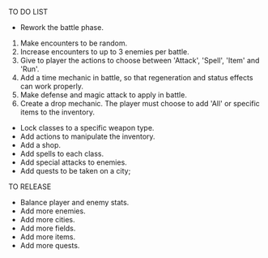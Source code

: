 TO DO LIST

-   Rework the battle phase.

1.  Make encounters to be random.
2.  Increase encounters to up to 3 enemies per battle.
3.  Give to player the actions to choose between 'Attack', 'Spell', 'Item' and 'Run'.
4.  Add a time mechanic in battle, so that regeneration and status effects can work properly.
5.  Make defense and magic attack to apply in battle.
6.  Create a drop mechanic. The player must choose to add 'All' or specific items to the inventory.

-   Lock classes to a specific weapon type.
-   Add actions to manipulate the inventory.
-   Add a shop.
-   Add spells to each class.
-   Add special attacks to enemies.
-   Add quests to be taken on a city;

TO RELEASE

-   Balance player and enemy stats.
-   Add more enemies.
-   Add more cities.
-   Add more fields.
-   Add more items.
-   Add more quests.
